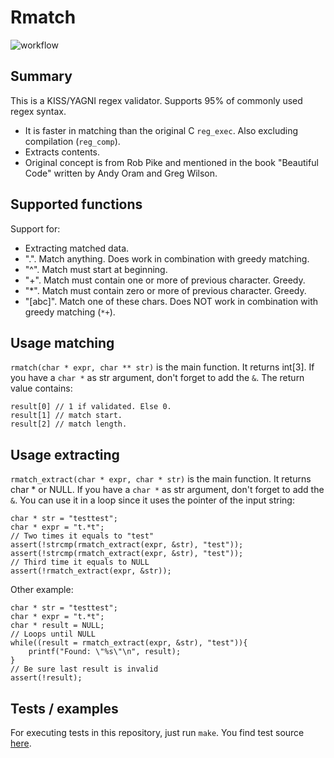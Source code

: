 # Rmatch
![workflow](https://github.com/GerbenAaltink/mrex/actions/workflows/make-mrex-single-platform.yml/badge.svg)

## Summary
This is a KISS/YAGNI regex validator. 
Supports 95% of commonly used regex syntax.
 - It is faster in matching than the original C `reg_exec`. Also excluding compilation (`reg_comp`).
 - Extracts contents.
 - Original concept is from Rob Pike and mentioned in the book "Beautiful Code" written by Andy Oram and Greg Wilson.

## Supported functions
Support for:
 - Extracting matched data.
 - ".". Match anything. Does work in combination with greedy matching.
 - "^". Match must start at beginning.
 - "+". Match must contain one or more of previous character. Greedy.
 - "*". Match must contain zero or more of previous character. Greedy.
 - "[abc]". Match one of these chars. Does NOT work in combination with greedy matching (`*+`).

## Usage matching
`rmatch(char * expr, char ** str)` is the main function. It returns int[3].
If you have a `char *` as str argument, don't forget to add the `&`.
The return value contains:
```
result[0] // 1 if validated. Else 0.
result[1] // match start.
result[2] // match length.
```

## Usage extracting
`rmatch_extract(char * expr, char * str)` is the main function. It returns char * or NULL.
If you have a `char *` as str argument, don't forget to add the `&`.
You can use it in a loop since it uses the pointer of the input string:
```
char * str = "testtest";
char * expr = "t.*t";
// Two times it equals to "test"
assert(!strcmp(rmatch_extract(expr, &str), "test"));
assert(!strcmp(rmatch_extract(expr, &str), "test"));
// Third time it equals to NULL
assert(!rmatch_extract(expr, &str));
```
Other example:
```
char * str = "testtest";
char * expr = "t.*t";
char * result = NULL;
// Loops until NULL
while((result = rmatch_extract(expr, &str), "test")){
    printf("Found: \"%s\"\n", result);
}
// Be sure last result is invalid
assert(!result);
```

## Tests / examples
For executing tests in this repository, just run `make`.
You find test source [here](rmatch.c#tests).